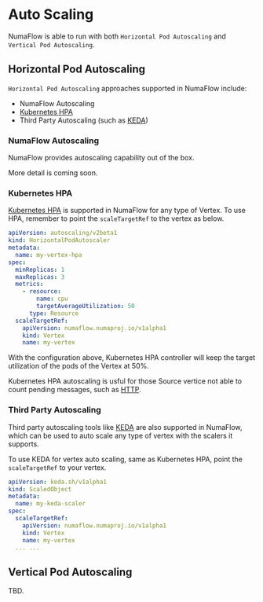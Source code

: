 # Auto Scaling

NumaFlow is able to run with both `Horizontal Pod Autoscaling` and `Vertical Pod Autoscaling`.

## Horizontal Pod Autoscaling

`Horizontal Pod Autoscaling` approaches supported in NumaFlow include:

- NumaFlow Autoscaling
- [Kubernetes HPA](https://kubernetes.io/docs/tasks/run-application/horizontal-pod-autoscale/)
- Third Party Autoscaling (such as [KEDA](https://keda.sh/))

### NumaFlow Autoscaling

NumaFlow provides autoscaling capability out of the box.

More detail is coming soon.

### Kubernetes HPA

[Kubernetes HPA](https://kubernetes.io/docs/tasks/run-application/horizontal-pod-autoscale/) is supported in NumaFlow for any type of Vertex. To use HPA, remember to point the `scaleTargetRef` to the vertex as below.

```yaml
apiVersion: autoscaling/v2beta1
kind: HorizontalPodAutoscaler
metadata:
  name: my-vertex-hpa
spec:
  minReplicas: 1
  maxReplicas: 3
  metrics:
    - resource:
        name: cpu
        targetAverageUtilization: 50
      type: Resource
  scaleTargetRef:
    apiVersion: numaflow.numaproj.io/v1alpha1
    kind: Vertex
    name: my-vertex
```

With the configuration above, Kubernetes HPA controller will keep the target utilization of the pods of the Vertex at 50%.

Kubernetes HPA autoscaling is usful for those Source vertice not able to count pending messages, such as [HTTP](sources/HTTP.md).

### Third Party Autoscaling

Third party autoscaling tools like [KEDA](https://keda.sh/) are also supported in NumaFlow, which can be used to auto scale any type of vertex with the scalers it supports.

To use KEDA for vertex auto scaling, same as Kubernetes HPA, point the `scaleTargetRef` to your vertex.

```yaml
apiVersion: keda.sh/v1alpha1
kind: ScaledObject
metadata:
  name: my-keda-scaler
spec:
  scaleTargetRef:
    apiVersion: numaflow.numaproj.io/v1alpha1
    kind: Vertex
    name: my-vertex
  ... ...
```

## Vertical Pod Autoscaling

TBD.
